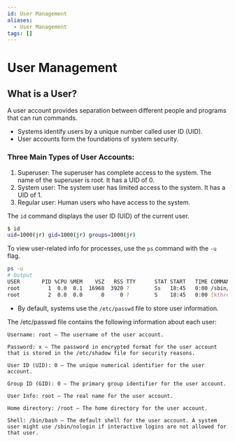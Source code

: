 ```yaml
---
id: User Management
aliases:
  - User Management
tags: []
---
```


# User Management

## What is a User?

A user account provides separation between different people and programs that
can run commands.

- Systems identify users by a unique number called user ID (UID).
- User accounts form the foundations of system security.

### Three Main Types of User Accounts:

1. Superuser: The superuser has complete access to the system. The name of the
   superuser is root. It has a UID of 0.
2. System user: The system user has limited access to the system. It has a UID
   of 1.
3. Regular user: Human users who have access to the system.

The `id` command displays the user ID (UID) of the current user.

```bash
$ id
uid=1000(jr) gid=1000(jr) groups=1000(jr)
```

To view user-related info for processes, use the `ps` command with the `-u` flag.

```bash
ps -u
# Output
USER       PID %CPU %MEM    VSZ   RSS TTY      STAT START   TIME COMMAND
root         1  0.0  0.1  16968  3920 ?        Ss   18:45   0:00 /sbin/init splash
root         2  0.0  0.0      0     0 ?        S    18:45   0:00 [kthreadd]
```

- By default, systems use the `/etc/passwd` file to store user information.

The /etc/passwd file contains the following information about each user:

    Username: root – The username of the user account.

    Password: x – The password in encrypted format for the user account that is stored in the /etc/shadow file for security reasons.

    User ID (UID): 0 – The unique numerical identifier for the user account.

    Group ID (GID): 0 – The primary group identifier for the user account.

    User Info: root – The real name for the user account.

    Home directory: /root – The home directory for the user account.

    Shell: /bin/bash – The default shell for the user account. A system user might use /sbin/nologin if interactive logins are not allowed for that user.

